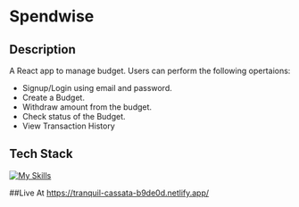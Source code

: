 # Spendwise

## Description
A React app to manage budget.
Users can perform the following opertaions:

- Signup/Login using email and password.
- Create a Budget.
- Withdraw amount from the budget.
- Check status of the Budget.
- View Transaction History

## Tech Stack
[![My Skills](https://skillicons.dev/icons?i=js,html,css,nodejs,react,redux)](https://skillicons.dev)

##Live At
https://tranquil-cassata-b9de0d.netlify.app/
